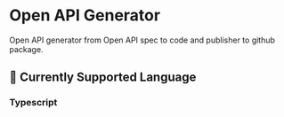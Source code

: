 # Open API Generator

Open API generator from Open API spec to code and publisher to github package.

## :notebook: Currently Supported Language

### Typescript
